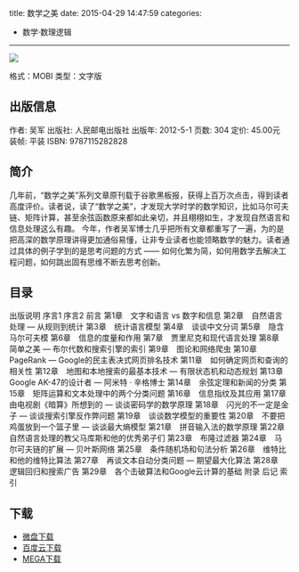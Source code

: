 title: 数学之美
date: 2015-04-29 14:47:59
categories:
  - 数学·数理逻辑
---

![](http://img3.douban.com/lpic/s9114855.jpg)

格式：MOBI
类型：文字版

<!--more-->

## 出版信息 ##

作者: 吴军 
出版社: 人民邮电出版社
出版年: 2012-5-1
页数: 304
定价: 45.00元
装帧: 平装
ISBN: 9787115282828

## 简介 ##

几年前，“数学之美”系列文章原刊载于谷歌黑板报，获得上百万次点击，得到读者高度评价。读者说，读了“数学之美”，才发现大学时学的数学知识，比如马尔可夫链、矩阵计算，甚至余弦函数原来都如此亲切，并且栩栩如生，才发现自然语言和信息处理这么有趣。
今年，作者吴军博士几乎把所有文章都重写了一遍，为的是把高深的数学原理讲得更加通俗易懂，让非专业读者也能领略数学的魅力。读者通过具体的例子学到的是思考问题的方式 —— 如何化繁为简，如何用数学去解决工程问题，如何跳出固有思维不断去思考创新。

## 目录 ##

出版说明
序言1
序言2
前言
第1章　文字和语言 vs 数字和信息
第2章　自然语言处理 — 从规则到统计
第3章　统计语言模型
第4章　谈谈中文分词
第5章　隐含马尔可夫模
第6章　信息的度量和作用
第7章　贾里尼克和现代语言处理
第8章　简单之美 — 布尔代数和搜索引擎的索引
第9章　图论和网络爬虫
第10章　PageRank — Google的民主表决式网页排名技术
第11章　如何确定网页和查询的相关性
第12章　地图和本地搜索的最基本技术 — 有限状态机和动态规划
第13章　Google AK-47的设计者 — 阿米特 · 辛格博士
第14章　余弦定理和新闻的分类
第15章　矩阵运算和文本处理中的两个分类问题
第16章　信息指纹及其应用
第17章　由电视剧《暗算》所想到的 — 谈谈密码学的数学原理
第18章　闪光的不一定是金子 — 谈谈搜索引擎反作弊问题
第19章　谈谈数学模型的重要性
第20章　不要把鸡蛋放到一个篮子里 — 谈谈最大熵模型
第21章　拼音输入法的数学原理
第22章　自然语言处理的教父马库斯和他的优秀弟子们
第23章　布隆过滤器
第24章　马尔可夫链的扩展 — 贝叶斯网络
第25章　条件随机场和句法分析
第26章　维特比和他的维特比算法
第27章　再谈文本自动分类问题 — 期望最大化算法
第28章　逻辑回归和搜索广告
第29章　各个击破算法和Google云计算的基础
附录
后记
索引

## 下载

* [微盘下载](http://vdisk.weibo.com/s/aADaW4YROUvO4)
* [百度云下载](http://pan.baidu.com/s/1i3DwBpb)
* [MEGA下载](https://mega.co.nz/#!LR8SyLqD!u3LuEETLLRJMpVIWWnrcUda5I-cj119W5XkrGgjZsC8)